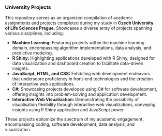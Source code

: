 ### University Projects

This repository serves as an organized compilation of academic assignments and projects completed during my study in **Czech University of Life Sciences Prague**. 
Showcases a diverse array of projects spanning various disciplines, including:

* **Machine Learning:** Featuring projects within the machine learning domain, encompassing algorithm implementations, data analysis, and predictive modeling.
* **R Shiny:** Highlighting applications developed with R Shiny, designed for data visualization and dashboard creation to facilitate data-driven insights.
* **JavaScript, HTML, and CSS:** Exhibiting web development endeavors that underscore proficiency in front-end technologies and the creation of interactive web applications.
* **C#:** Showcasing projects developed using C# for software development, offering insights into problem-solving and application development.
* **Interactive Web Visualization:** Demonstrating the possibility of visualisation flexibility through interactive web visualizations, conveying insights using R Shiny application and JavaScript power.


These projects epitomize the spectrum of my academic engagement, encompassing coding, software development, data analysis, and visualization. 



